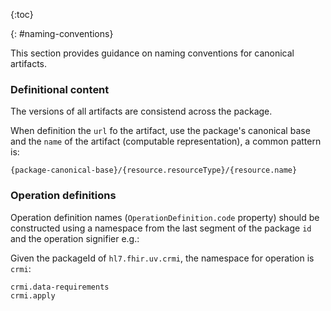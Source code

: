 {:toc}

{: #naming-conventions}

This section provides guidance on naming conventions for canonical artifacts.

### Definitional content

The versions of all artifacts are consistend across the package.

When definition the `url` fo the artifact, use the package's canonical base and the `name` of the artifact (computable representation), a common pattern is:

```
{package-canonical-base}/{resource.resourceType}/{resource.name}
```

### Operation definitions

Operation definition names (`OperationDefinition.code` property) should be constructed using a namespace from the last segment of the package `id` and the operation signifier e.g.:

Given the packageId of `hl7.fhir.uv.crmi`, the namespace for operation is `crmi`:

```
crmi.data-requirements
crmi.apply
```